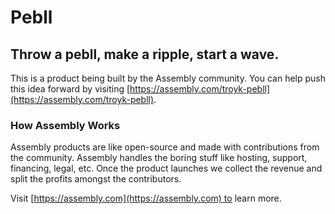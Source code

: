 # Pebll

## Throw a pebll, make a ripple, start a wave.

This is a product being built by the Assembly community. You can help push this idea forward by visiting [https://assembly.com/troyk-pebll](https://assembly.com/troyk-pebll).

### How Assembly Works

Assembly products are like open-source and made with contributions from the community. Assembly handles the boring stuff like hosting, support, financing, legal, etc. Once the product launches we collect the revenue and split the profits amongst the contributors.

Visit [https://assembly.com](https://assembly.com) to learn more.
